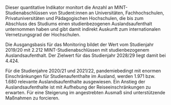 Dieser quantitative Indikator monitort die Anzahl an
MINT-Studienabschlüssen von Student:innen an Universitäten,
Fachhochschulen, Privatuniversitäten und Pädagogischen Hochschulen, die
bis zum Abschluss des Studiums einen studienbezogenen Auslandsaufenthalt
unternommen haben und gibt damit indirekt Auskunft zum internationalen
Vernetzungsgrad der Hochschulen.

Die Ausgangsbasis für das Monitoring bildet der Wert vom Studienjahr
2019/20 mit 2.212 MINT-Studienabschlüssen mit studienbezogenem
Auslandsaufenthalt. Der Zielwert für das Studienjahr 2028/29 liegt damit
bei 4.424.

Für die Studienjahre 2020/21 und 2021/22, pandemiebedingt mit enormen
Einschränkungen für Studienaufenthalte im Ausland, werden 1.971 bzw.
1.680 relevante Auslandsaufenthalte ausgewiesen. Ein Anstieg der
Auslandsaufenthalte ist mit Aufhebung der Reiseeinschränkungen zu
erwarten. Für eine Steigerung im angestrebten Ausmaß sind unterstützende Maßnahmen zu forcieren.
